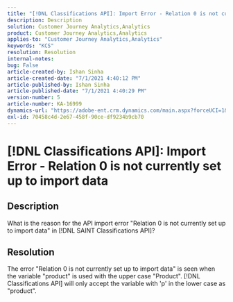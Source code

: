 ```yaml
---
title: "[!DNL Classifications API]: Import Error - Relation 0 is not currently set up to import data 1"
description: Description
solution: Customer Journey Analytics,Analytics
product: Customer Journey Analytics,Analytics
applies-to: "Customer Journey Analytics,Analytics"
keywords: "KCS"
resolution: Resolution
internal-notes: 
bug: False
article-created-by: Ishan Sinha
article-created-date: "7/1/2021 4:40:12 PM"
article-published-by: Ishan Sinha
article-published-date: "7/1/2021 4:40:29 PM"
version-number: 5
article-number: KA-16999
dynamics-url: "https://adobe-ent.crm.dynamics.com/main.aspx?forceUCI=1&pagetype=entityrecord&etn=knowledgearticle&id=7b3215fc-8ada-eb11-bacb-000d3a31f036"
exl-id: 70458c4d-2e67-458f-90ce-df9234b9cb70
---
```

# [!DNL Classifications API]: Import Error - Relation 0 is not currently set up to import data

## Description


What is the reason for the API import error "Relation 0 is not currently set up to import data" in [!DNL SAINT Classifications API]?


## Resolution


The error "Relation 0 is not currently set up to import data" is seen when the variable "product" is used with the upper case "Product". [!DNL Classifications API] will only accept the variable with 'p' in the lower case as "product".
